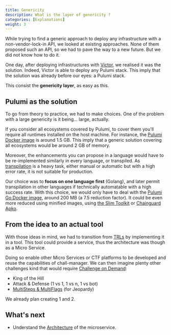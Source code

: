 ```yaml
---
title: Genericity
description: What is the layer of genericity ?
categories: [Explanations]
weight: 3
---
```


While trying to find a generic approach to deploy any infrastructure with a non-vendor-lock-in API, we looked at existing approaches. None of them proposed such an API, so we had to pave the way to a new future. But we did not know how to do it.

One day, after deploying infrastructures with [Victor](https://github.com/ctfer-io/victor), we realised it was the solution. Indeed, Victor is able to deploy any Pulumi stack. This imply that the solution was already before our eyes: a Pulumi stack.

This consist the **genericity layer**, as easy as this.

## Pulumi as the solution

To go from theory to practice, we had to make choices.
One of the problem with a large genericity is it being... large, actually.

If you consider all ecosystems covered by Pulumi, to cover them you'll require all runtimes installed on the host machine.
For instance, the [Pulumi Docker image](https://hub.docker.com/r/pulumi/pulumi) is around 1.5 GB. This imply that a generic solution covering all ecosystems would be around 2 GB of memory.

Moreover, the enhancements you can propose in a language would have to be re-implemented similarly in every language, or transpiled. As [transpilation](https://en.wikipedia.org/wiki/Source-to-source_compiler) is a heavy task, either manual or automatic but with a high error rate, it is not suitable for production.

Our choice was to **focus on one language first** (Golang), and later permit transpilation in other languages if technically automatable with a high success rate.
With this choice, we would only have to deal with the [Pulumi Go Docker image](https://hub.docker.com/r/pulumi/pulumi-go), around 200 MB (a 7.5 reduction factor). It could be even more reduced using minified images, using [the Slim Toolkit](https://github.com/slimtoolkit/slim) or [Chainguard Apko](https://github.com/chainguard-dev/apko).

## From the idea to an actual tool

With those ideas in mind, we had to transition from [TRLs](https://en.wikipedia.org/wiki/Technology_readiness_level) by implementing it in a tool.
This tool could provide a service, thus the architecture was though as a Micro Service.

Doing so enable other Micro Services or CTF platforms to be developed and reuse the capabilities of chall-manager. We can then imagine plenty other challenges kind that would require [Challenge on Demand](/docs/chall-manager/glossary#challenge-on-demand):
- King of the Hill
- Attack & Defense (1 vs 1, 1 vs n, 1 vs bot)
- [MultiSteps & MultiFlags](/docs/chall-manager/dev-guides/extensions) (for Jeopardy)

We already plan creating 1 and 2.

## What's next

- Understand the [Architecture](/docs/chall-manager/design/architecture) of the microservice.
